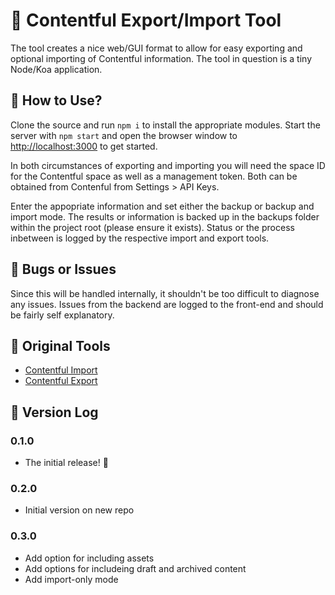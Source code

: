 # :minidisc: Contentful Export/Import Tool

The tool creates a nice web/GUI format to allow for easy exporting and optional importing of Contentful information. The tool in question is a tiny Node/Koa application.

## :electric_plug: How to Use?

Clone the source and run `npm i` to install the appropriate modules. Start the server with `npm start` and open the browser window to [http://localhost:3000](http://localhost:3000) to get started.

In both circumstances of exporting and importing you will need the space ID for the Contentful space as well as a management token. Both can be obtained from Contenful from Settings > API Keys.

Enter the appopriate information and set either the backup or backup and import mode. The results or information is backed up in the backups folder within the project root (please ensure it exists). Status or the process inbetween is logged by the respective import and export tools.

## :bug: Bugs or Issues

Since this will be handled internally, it shouldn't be too difficult to diagnose any issues. Issues from the backend are logged to the front-end and should be fairly self explanatory.

## :hammer: Original Tools
- [Contentful Import](https://github.com/contentful/contentful-import)
- [Contentful Export](https://github.com/contentful/contentful-export)

## :page_with_curl: Version Log

### 0.1.0
- The initial release! :tada:

### 0.2.0
- Initial version on new repo

### 0.3.0
- Add option for including assets
- Add options for includeing draft and archived content
- Add import-only mode
